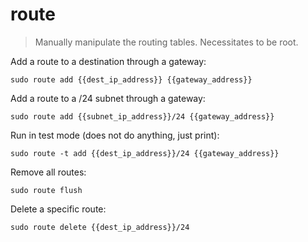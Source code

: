 route
=====

> Manually manipulate the routing tables.
> Necessitates to be root.

Add a route to a destination through a gateway:

    sudo route add {{dest_ip_address}} {{gateway_address}}

Add a route to a /24 subnet through a gateway:

    sudo route add {{subnet_ip_address}}/24 {{gateway_address}}

Run in test mode (does not do anything, just print):

    sudo route -t add {{dest_ip_address}}/24 {{gateway_address}}

Remove all routes:

    sudo route flush

Delete a specific route:

    sudo route delete {{dest_ip_address}}/24
